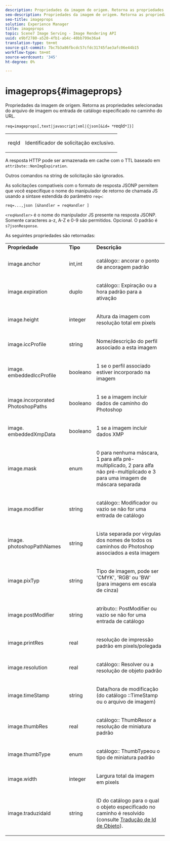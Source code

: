 ```yaml
---
description: Propriedades da imagem de origem. Retorna as propriedades selecionadas do arquivo de imagem ou entrada de catálogo especificado no caminho do URL.
seo-description: Propriedades da imagem de origem. Retorna as propriedades selecionadas do arquivo de imagem ou entrada de catálogo especificado no caminho do URL.
seo-title: imageprops
solution: Experience Manager
title: imageprops
topic: Scene7 Image Serving - Image Rendering API
uuid: e9bf2780-a520-4fb1-ab4c-40bb799e36a4
translation-type: tm+mt
source-git-commit: 7bc7b3a86fbcdc57cfdc31745fae3afc06e44b15
workflow-type: tm+mt
source-wordcount: '345'
ht-degree: 0%

---
```



# imageprops{#imageprops}

Propriedades da imagem de origem. Retorna as propriedades selecionadas do arquivo de imagem ou entrada de catálogo especificado no caminho do URL.

`req=imageprops[,text|javascript|xml|{json[&id= *`reqId`*]}]`

<table id="simpletable_8E03127D50444CA7878A6B08E866EE2E"> 
 <tr class="strow"> 
  <td class="stentry"> <p><span class="codeph"><span class="varname"> reqId</span></span> </p> </td> 
  <td class="stentry"> <p>Identificador de solicitação exclusivo. </p></td> 
 </tr> 
</table>

A resposta HTTP pode ser armazenada em cache com o TTL baseado em `attribute::NonImgExpiration`.

Outros comandos na string de solicitação são ignorados.

As solicitações compatíveis com o formato de resposta JSONP permitem que você especifique o nome do manipulador de retorno de chamada JS usando a sintaxe estendida do parâmetro `req=`:

`req=...,json [&handler = reqHandler ]`

`<reqHandler>` é o nome do manipulador JS presente na resposta JSONP. Somente caracteres a-z, A-Z e 0-9 são permitidos. Opcional. O padrão é `s7jsonResponse`.

As seguintes propriedades são retornadas:

<table id="table_5F289E2E21594A5598DF98E65DEDDFA0"> 
 <tbody> 
  <tr> 
   <td> <b> Propriedade</b> </td> 
   <td> <b> Tipo</b> </td> 
   <td> <b> Descrição</b> </td> 
  </tr> 
  <tr> 
   <td> <p> <span class="codeph"> image.anchor</span> </p> </td> 
   <td> <p> int,int </p> </td> 
   <td> <p> <span class="codeph"> catálogo::</span> ancorar o ponto de ancoragem padrão </p> </td> 
  </tr> 
  <tr> 
   <td> <p> <span class="codeph"> image.expiration</span> </p> </td> 
   <td> <p> duplo </p> </td> 
   <td> <p> <span class="codeph"> catálogo::</span> Expiração ou a hora padrão para a ativação </p> </td> 
  </tr> 
  <tr> 
   <td> <p> <span class="codeph"> image.height</span> </p> </td> 
   <td> <p> integer </p> </td> 
   <td> <p>Altura da imagem com resolução total em pixels </p> </td> 
  </tr> 
  <tr> 
   <td> <p> <span class="codeph"> image.iccProfile</span> </p> </td> 
   <td> <p> string </p> </td> 
   <td> <p> Nome/descrição do perfil associado a esta imagem </p> </td> 
  </tr> 
  <tr> 
   <td> <p> <span class="codeph"> image. embeddedIccProfile</span> </p> </td> 
   <td> <p> booleano </p> </td> 
   <td> <p> 1 se o perfil associado estiver incorporado na imagem </p> </td> 
  </tr> 
  <tr> 
   <td> <p> <span class="codeph"> image.incorporated PhotoshopPaths</span> </p> </td> 
   <td> <p> booleano </p> </td> 
   <td> <p> 1 se a imagem incluir dados de caminho do Photoshop </p> </td> 
  </tr> 
  <tr> 
   <td> <p> <span class="codeph"> image. embeddedXmpData</span> </p> </td> 
   <td> <p> booleano </p> </td> 
   <td> <p> 1 se a imagem incluir dados XMP </p> </td> 
  </tr> 
  <tr> 
   <td> <p> <span class="codeph"> image.mask</span> </p> </td> 
   <td> <p> enum </p> </td> 
   <td> <p> 0 para nenhuma máscara, 1 para alfa pré-multiplicado, 2 para alfa não pré-multiplicado e 3 para uma imagem de máscara separada </p> </td> 
  </tr> 
  <tr> 
   <td> <p> <span class="codeph"> image.modifier</span> </p> </td> 
   <td> <p> string </p> </td> 
   <td> <p> <span class="codeph"> catálogo::</span> Modificador ou vazio se não for uma entrada de catálogo </p> </td> 
  </tr> 
  <tr> 
   <td> <p> <span class="codeph"> image. photoshopPathNames</span> </p> </td> 
   <td> <p> string </p> </td> 
   <td> <p> Lista separada por vírgulas dos nomes de todos os caminhos do Photoshop associados a esta imagem </p> </td> 
  </tr> 
  <tr> 
   <td> <p> <span class="codeph"> image.pixTyp</span> </p> </td> 
   <td> <p> string </p> </td> 
   <td> <p> Tipo de imagem, pode ser 'CMYK', 'RGB' ou 'BW' (para imagens em escala de cinza) </p> </td> 
  </tr> 
  <tr> 
   <td> <p> <span class="codeph"> image.postModifier</span> </p> </td> 
   <td> <p> string </p> </td> 
   <td> <p> <span class="codeph"> atributo::</span> PostModifier ou vazio se não for uma entrada de catálogo </p> </td> 
  </tr> 
  <tr> 
   <td> <p> <span class="codeph"> image.printRes</span> </p> </td> 
   <td> <p> real </p> </td> 
   <td> <p> resolução de impressão padrão em pixels/polegada </p> </td> 
  </tr> 
  <tr> 
   <td> <p> <span class="codeph"> image.resolution</span> </p> </td> 
   <td> <p> real </p> </td> 
   <td> <p> <span class="codeph"> catálogo::</span> Resolver ou a resolução de objeto padrão </p> </td> 
  </tr> 
  <tr> 
   <td> <p> <span class="codeph"> image.timeStamp</span> </p> </td> 
   <td> <p> string </p> </td> 
   <td> <p>Data/hora de modificação (do catálogo <span class="codeph">::TimeStamp</span> ou o arquivo de imagem) </p> </td> 
  </tr> 
  <tr> 
   <td> <p> <span class="codeph"> image.thumbRes</span> </p> </td> 
   <td> <p> real </p> </td> 
   <td> <p> <span class="codeph"> catálogo::</span> ThumbResor a resolução de miniatura padrão </p> </td> 
  </tr> 
  <tr> 
   <td> <p> <span class="codeph"> image.thumbType</span> </p> </td> 
   <td> <p> enum </p> </td> 
   <td> <p> <span class="codeph"> catálogo::</span> ThumbTypeou o tipo de miniatura padrão </p> </td> 
  </tr> 
  <tr> 
   <td> <p> <span class="codeph"> image.width</span> </p> </td> 
   <td> <p> integer </p> </td> 
   <td> <p> Largura total da imagem em pixels </p> </td> 
  </tr> 
  <tr> 
   <td> <p> <span class="codeph"> image.traduzidaId</span> </p> </td> 
   <td> <p> string </p> </td> 
   <td> <p> ID do catálogo para o qual o objeto <span class="varname"></span> especificado no caminho é resolvido (consulte <a href="../../../../../../is-api/http-ref/image-serving-api-ref/c-http-protocol-reference/c-syntax-and-features/r-object-id-translation.md#reference-cf3e34e6cbb346d69ded9982bfdef414" type="reference" format="dita" scope="local"> Tradução de Id de Objeto</a>). </p> </td> 
  </tr> 
 </tbody> 
</table>

